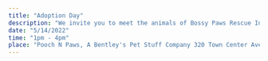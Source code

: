 ```yaml
---
title: "Adoption Day"
description: "We invite you to meet the animals of Bossy Paws Rescue Inc."
date: "5/14/2022"
time: "1pm - 4pm"
place: "Pooch N Paws, A Bentley's Pet Stuff Company 320 Town Center Ave Suite C-9, Suwanee, GA 30024, USA"
---
```

